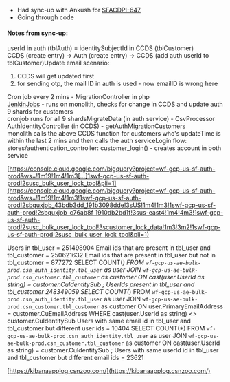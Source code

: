 - Had sync-up with Ankush for [SFACDPI-647](https://projecthub.service.csnzoo.com/browse/SFACDPI-647)
- Going through code

#### Notes from sync-up:

userId in auth (tblAuth) = identitySubjectId in CCDS (tblCustomer)  
CCDS (create entry) -> Auth (create entry) -> CCDS (add auth userId to tblCustomer)Update email scenario:  

1. CCDS will get updated first
2. for sending otp, the mail ID in auth is used - now emailID is wrong here

Cron job every 2 mins - MigrationController in php  
[JenkinJobs](https://miscbatch.csnzoo.com/view/Login/) - runs on monolith, checks for change in CCDS and update auth  
9 shards for customers  
cronjob runs for all 9 shardsMigrateData (in auth service) - CsvProcessor  
AuthIdentityController (in CCDS) - getAuthMigrationCustomers  
monolith calls the above CCDS function for customers who's updateTime is within the last 2 mins and then calls the auth serviceLogin flow:  
stores/authentication_controller: customer_login() - creates account in both service

[https://console.cloud.google.com/bigquery?project=wf-gcp-us-sf-auth-prod&ws=!1m19!1m4!1m3[…]1swf-gcp-us-sf-auth-prod!2susc_bulk_user_lock_tool&pli=1](https://console.cloud.google.com/bigquery?project=wf-gcp-us-sf-auth-prod&ws=!1m19!1m4!1m3!1swf-gcp-us-sf-auth-prod!2sbquxjob_43bdb3dd_191b3098dde!3sUS!1m4!1m3!1swf-gcp-us-sf-auth-prod!2sbquxjob_c76ab8f_1910db2bd1f!3sus-east4!1m4!4m3!1swf-gcp-us-sf-auth-prod!2susc_bulk_user_lock_tool!3scustomer_lock_data!1m3!3m2!1swf-gcp-us-sf-auth-prod!2susc_bulk_user_lock_tool&pli=1)

Users in tbl_user = 251498904 Email ids that are present in tbl_user and tbl_customer = 250621632 Email ids that are present in tbl_user but not in tbl_customer = 877272 SELECT COUNT(*) FROM `wf-gcp-us-ae-bulk-prod.csn_auth_identity.tbl_user` as user JOIN `wf-gcp-us-ae-bulk-prod.csn_customer.tbl_customer` as customer ON cast(user.UserId as string) = customer.CuIdentitySub ; UserIds present in tbl_user and tbl_customer 248349059 SELECT COUNT(*) FROM `wf-gcp-us-ae-bulk-prod.csn_auth_identity.tbl_user` as user JOIN `wf-gcp-us-ae-bulk-prod.csn_customer.tbl_customer` as customer ON user.PrimaryEmailAddress = customer.CuEmailAddress WHERE cast(user.UserId as string) <> customer.CuIdentitySub Users with same email id in tbl_user and tbl_customer but different user ids = 10404 SELECT COUNT(*) FROM `wf-gcp-us-ae-bulk-prod.csn_auth_identity.tbl_user` as user JOIN `wf-gcp-us-ae-bulk-prod.csn_customer.tbl_customer` as customer ON cast(user.UserId as string) = customer.CuIdentitySub ; Users with same userId id in tbl_user and tbl_customer but different email ids = 23621


[https://kibanaapplog.csnzoo.com/](https://kibanaapplog.csnzoo.com/)
